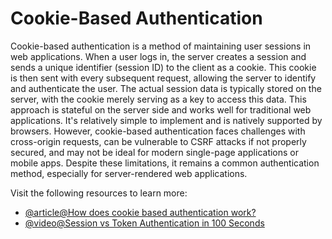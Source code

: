# Cookie-Based Authentication

Cookie-based authentication is a method of maintaining user sessions in web applications. When a user logs in, the server creates a session and sends a unique identifier (session ID) to the client as a cookie. This cookie is then sent with every subsequent request, allowing the server to identify and authenticate the user. The actual session data is typically stored on the server, with the cookie merely serving as a key to access this data. This approach is stateful on the server side and works well for traditional web applications. It's relatively simple to implement and is natively supported by browsers. However, cookie-based authentication faces challenges with cross-origin requests, can be vulnerable to CSRF attacks if not properly secured, and may not be ideal for modern single-page applications or mobile apps. Despite these limitations, it remains a common authentication method, especially for server-rendered web applications.

Visit the following resources to learn more:

- [@article@How does cookie based authentication work?](https://stackoverflow.com/questions/17769011/how-does-cookie-based-authentication-work)
- [@video@Session vs Token Authentication in 100 Seconds](https://www.youtube.com/watch?v=UBUNrFtufWo)
